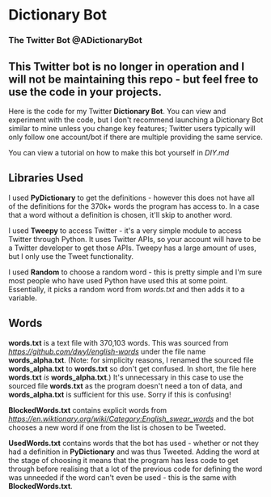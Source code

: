 # Dictionary Bot
### The Twitter Bot **@ADictionaryBot**

## This Twitter bot is no longer in operation and I will not be maintaining this repo - but feel free to use the code in your projects.

Here is the code for my Twitter **Dictionary Bot**.
You can view and experiment with the code, but I don't recommend launching a Dictionary Bot similar to mine unless you change key features; Twitter users typically will only follow one account/bot if there are multiple providing the same service.

You can view a tutorial on how to make this bot yourself in *DIY.md*


## Libraries Used

I used **PyDictionary** to get the definitions - however this does not have all of the definitions for the 370k+ words the program has access to. In a case that a word without a definition is chosen, it'll skip to another word.

I used **Tweepy** to access Twitter - it's a very simple module to access Twitter through Python. It uses Twitter APIs, so your account will have to be a Twitter developer to get those APIs. Tweepy has a large amount of uses, but I only use the Tweet functionality. 

I used **Random** to choose a random word - this is pretty simple and I'm sure most people who have used Python have used this at some point. Essentially, it picks a random word from *words.txt* and then adds it to a variable.

## Words

**words.txt** is a text file with 370,103 words. This was sourced from *https://github.com/dwyl/english-words* under the file name **words_alpha.txt**. (Note: for simplicity reasons, I renamed the sourced file **words_alpha.txt** to **words.txt** so don't get confused. In short, the file here **words.txt** *is* **words_alpha.txt**.) It's unnecessary in this case to use the sourced file **words.txt** as the program doesn't need a ton of data, and **words_alpha.txt** is sufficient for this use. Sorry if this is confusing!

**BlockedWords.txt** contains explicit words from *https://en.wiktionary.org/wiki/Category:English_swear_words* and the bot chooses a new word if one from the list is chosen to be Tweeted.

**UsedWords.txt** contains words that the bot has used - whether or not they had a definition in **PyDictionary** and was thus Tweeted. Adding the word at the stage of choosing it means that the program has less code to get through before realising that a lot of the previous code for defining the word was unneeded if the word can't even be used - this is the same with **BlockedWords.txt**.
